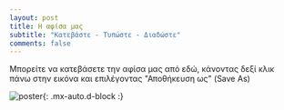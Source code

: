 ```yaml
---
layout: post
title: Η αφίσα μας
subtitle: "Κατεβάστε - Τυπώστε - Διαδώστε"
comments: false
---
```


Μπορείτε να κατεβάσετε την αφίσα μας από εδώ, κάνοντας δεξί κλικ πάνω στην εικόνα και επιλέγοντας "Αποθήκευση ως" (Save As)


![poster]([/assets/img/EdwPOSTR.jpg](https://github.com/Trihmero/sch.github.io/blob/main/assets/img/EdwPOSTR.jpg)){: .mx-auto.d-block :}

